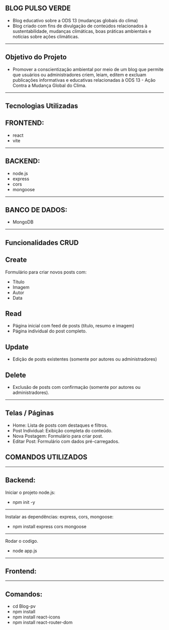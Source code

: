 ## BLOG PULSO VERDE
- Blog educativo sobre a ODS 13 (mudanças globais do clima)
- Blog criado com fins de divulgação de conteúdos relacionados à sustentabilidade, mudanças climáticas, boas práticas ambientais e notícias sobre ações climáticas.
---

## Objetivo do Projeto
- Promover a conscientização ambiental por meio de um blog que permite que usuários ou administradores criem, leiam, editem e excluam publicações informativas e educativas relacionadas à ODS 13 - Ação Contra a Mudança Global do Clima.
---
## Tecnologias Utilizadas
FRONTEND:
--
- react
- vite
---
  BACKEND:
---
- node.js
- express
- cors
- mongoose
---
BANCO DE DADOS:
---
- MongoDB
---
## Funcionalidades CRUD

## Create
Formulário para criar novos posts com:
- Título
- Imagem
- Autor
- Data

## Read
- Página inicial com feed de posts (título, resumo e imagem)
- Página individual do post completo.

## Update
- Edição de posts existentes (somente por autores ou administradores)

## Delete
- Exclusão de posts com confirmação (somente por autores ou administradores).

---

## Telas / Páginas
- Home: Lista de posts com destaques e filtros.
- Post Individual: Exibição completa do conteúdo.
- Nova Postagem: Formulário para criar post.
- Editar Post: Formulário com dados pré-carregados.

## COMANDOS UTILIZADOS
---
**Backend:**
---
Iniciar o projeto node.js:
- npm init -y
---
Instalar as dependências: express, cors, mongoose:
- npm install express cors mongoose
---
Rodar o codigo.
- node app.js
---
## Frontend: 
---
## Comandos:
- cd Blog-pv 
- npm install 
- npm install react-icons
- npm install react-router-dom





